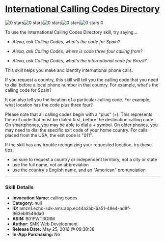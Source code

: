 # [International Calling Codes Directory](http://alexa.amazon.com/#skills/amzn1.echo-sdk-ams.app.ec44a2ab-6a51-48e4-ad8f-963eb9546da0)
![0 stars](../../images/ic_star_border_black_18dp_1x.png)![0 stars](../../images/ic_star_border_black_18dp_1x.png)![0 stars](../../images/ic_star_border_black_18dp_1x.png)![0 stars](../../images/ic_star_border_black_18dp_1x.png)![0 stars](../../images/ic_star_border_black_18dp_1x.png) 0

To use the International Calling Codes Directory skill, try saying...

* *Alexa, ask Calling Codes, what's the code for Spain?*

* *Alexa, ask Calling Codes, where is code three four calling from?*

* *Alexa, ask Calling Codes, what's the international code for Brazil?*

This skill helps you make and identify international phone calls.

If you request a country, this skill will tell you the calling code that you need to dial before a local phone number in that country. For example, what's the calling code for Spain?

It can also tell you the location of a particular calling code. For example, what location has the code plus three four?

Please note that all calling codes begin with a "plus" (+). This represents the exit code that must be dialed first, before the destination calling code. On smartphones, you may be able to dial a + symbol. On older phones, you may need to dial the specific exit code of your home country. For calls placed from the USA, the exit code is "011".

If the skill has any trouble recognizing your requested location, try these tips:
- be sure to request a country or independent territory, not a city or state
- use the full name, not an abbreviation
- use the country's English name, and an "American" pronunciation

***

### Skill Details

* **Invocation Name:** calling codes
* **Category:** null
* **ID:** amzn1.echo-sdk-ams.app.ec44a2ab-6a51-48e4-ad8f-963eb9546da0
* **ASIN:** B01FWT3GRM
* **Author:** SMK Web Development
* **Release Date:** May 25, 2016 @ 09:38:38
* **In-App Purchasing:** No
